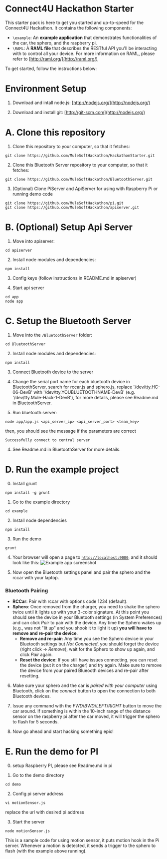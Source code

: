 Connect4U Hackathon Starter
================

This starter pack is here to get you started and up-to-speed for the Connect4U Hackathon.
It contains the following components:

- `\example`: An **example application** that demonstrates functionalities of the car, the sphero,
and the raspberry pi.
- `\RAML`: A **RAML file** that describes the RESTful API you'll be interacting with to control all
your device. For more information on RAML, please refer to [http://raml.org/](http://raml.org/)

To get started, follow the instructions below:

Environment Setup
=================

1. Download and intall node.js: [http://nodejs.org/](http://nodejs.org/)

2. Download and install git: [http://git-scm.com](http://nodejs.org/)

A. Clone this repository
=======================

1. Clone this repository to your computer, so that it
  fetches:
  ```
  git clone https://github.com/MuleSoftHackathon/HackathonStarter.git
  ```
2. Clone this Bluetooth Server repository to your computer, so that it
  fetches:
  ```
  git clone https://github.com/MuleSoftHackathon/BluetoothServer.git
  ```
3. (Optional) Clone PiServer and ApiServer for using with Raspberry Pi or running demo code
  ```
  git clone https://github.com/MuleSoftHackathon/pi.git
  git clone https://github.com/MuleSoftHackathon/apiserver.git
  ```

B. (Optional) Setup Api Server
===============================

1. Move into apiserver:
  ```
  cd apiserver
  ```

2. Install node modules and dependencies:
  ```
  npm install
  ```

3. Config keys (follow instructions in README.md in apiserver)

4. Start api server
  ```
  cd app
  node app
  ```

C. Setup the Bluetooth Server
==================================

1. Move into the `/BluetoothServer` folder:
  ```
  cd BluetoothServer
  ```

2. Install node modules and dependencies:
  ```
  npm install
  ```

3. Connect Bluetooth device to the server

4. Change the serial port name for each bluetooth device
  in BluetoothServer, search for rccar.js and sphero.js, replace '/dev/tty.HC-06-DevB' with '/dev/tty.YOUBLUETOOTHNAME-DevB' (e.g. '/dev/tty.Mule-Hack-1-DevB'), for more details, please see Readme.md in BluetoothServer.

5. Run bluetooth server:
  ```
  node app/app.js <api_server_ip> <api_server_port> <team_key>
  ```
  then, you should see the message if the parameters are correct
  ```
  Successfully connect to central server
  ```  
4. See Readme.md in BluetoothServer for more details.

D. Run the example project
====================

0. Install grunt
  ```
  npm install -g grunt
  ```
  
1. Go to the example directory
  ```
  cd example
  ```

2. Install node dependencies
  ```
  npm install
  ```

3. Run the demo
  ```
  grunt
  ```

4. Your browser will open a page to [`http://localhost:9000`](http://localhost:9000),
  and it should look like this:
  ![Example app screenshot](http://imgur.com/lt7iAdr.png)

5. Now open the Bluetooth settings panel and pair the sphero and the rccar with
your laptop.
  ### Bluetooth Pairing

  * **RCCar**: Pair with rccar with options code 1234 (default).
  * **Sphero**: Once removed from the charger, you need to shake the sphero twice until it lights up with your 3-color signature. At this point you should see the device in your Bluetooth settings (in System Preferences) and can click *Pair* to pair with the device. Any time the Sphero wakes up (e.g., was not "lit up" and you shook it to light it up) **you will have to remove and re-pair the device**.
    * **Remove and re-pair**: Any time you see the Sphero device in your Bluetooth settings but *Not Connected*, you should forget the device (right click -> *Remove*), wait for the Sphero to show up again, and click *Pair* again.
    * **Reset the device**: If you still have issues connecting, you can reset the device (put it on the charger) and try again. Make sure to remove the device from your paired Blueooth devices and re-pair after resetting.

6. Make sure your sphero and the car is *paired with your computer* using Bluetooth, click on the
*connect* button to open the connection to both Bluetooth devices.

7. Issue any command with the *FWD*/*BWD*/*LEFT*/*RIGHT* button to move the car around.
If something is within the 10-inch range of the distance sensor on the raspberry pi after the
car moved, it will trigger the sphero to flash for 5 seconds.

8. Now go ahead and start hacking something epic!

E. Run the demo for PI
=============
0. setup Raspberry PI, please see Readme.md in pi

1. Go to the demo directory
  ```
  cd demo 
  ```
2. Config pi server address
  ```
  vi motionSensor.js
  ```
  replace the url with desired pi address
  
3. Start the server
  ```
  node motionSensor.js
  ```

This is a sample code for using motion sensor, it puts motion hook in the Pi server. Whenever a motion is detected, it sends a trigger to the sphero to flash (with the example above running).

